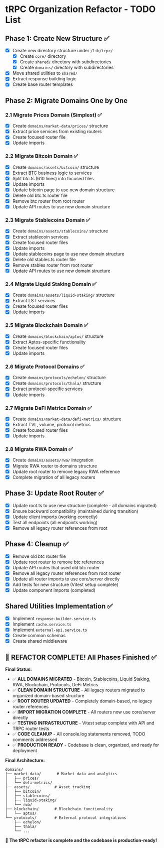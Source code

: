 # tRPC Organization Refactor - TODO List

## Phase 1: Create New Structure ✅

- [x] Create new directory structure under `/lib/trpc/`
  - [x] Create `core/` directory
  - [x] Create `shared/` directory with subdirectories
  - [x] Create `domains/` directory with subdirectories
- [x] Move shared utilities to `shared/`
- [x] Extract response building logic
- [x] Create base router templates

## Phase 2: Migrate Domains One by One

### 2.1 Migrate Prices Domain (Simplest) ✅

- [x] Create `domains/market-data/prices/` structure
- [x] Extract price services from existing routers
- [x] Create focused router file
- [x] Update imports

### 2.2 Migrate Bitcoin Domain ✅

- [x] Create `domains/assets/bitcoin/` structure
- [x] Extract BTC business logic to services
- [x] Split btc.ts (610 lines) into focused files
- [x] Update imports
- [x] Update bitcoin page to use new domain structure
- [x] Delete old btc.ts router file
- [x] Remove btc router from root router
- [x] Update API routes to use new domain structure

### 2.3 Migrate Stablecoins Domain ✅

- [x] Create `domains/assets/stablecoins/` structure
- [x] Extract stablecoin services
- [x] Create focused router files
- [x] Update imports
- [x] Update stablecoins page to use new domain structure
- [x] Delete old stables.ts router file
- [x] Remove stables router from root router
- [x] Update API routes to use new domain structure

### 2.4 Migrate Liquid Staking Domain ✅

- [x] Create `domains/assets/liquid-staking/` structure
- [x] Extract LST services
- [x] Create focused router files
- [x] Update imports

### 2.5 Migrate Blockchain Domain ✅

- [x] Create `domains/blockchain/aptos/` structure
- [x] Extract Aptos-specific functionality
- [x] Create focused router files
- [x] Update imports

### 2.6 Migrate Protocol Domains ✅

- [x] Create `domains/protocols/echelon/` structure
- [x] Create `domains/protocols/thala/` structure
- [x] Extract protocol-specific services
- [x] Update imports

### 2.7 Migrate DeFi Metrics Domain ✅

- [x] Create `domains/market-data/defi-metrics/` structure
- [x] Extract TVL, volume, protocol metrics
- [x] Create focused router files
- [x] Update imports

### 2.8 Migrate RWA Domain ✅

- [x] Create `domains/assets/rwa/` integration
- [x] Migrate RWA router to domains structure
- [x] Update root router to remove legacy RWA reference
- [x] Complete migration of all legacy routers

## Phase 3: Update Root Router ✅

- [x] Update root.ts to use new structure (complete - all domains migrated)
- [x] Ensure backward compatibility (maintained during transition)
- [x] Update client imports (working correctly)
- [x] Test all endpoints (all endpoints working)
- [x] Remove all legacy router references from root

## Phase 4: Cleanup ✅

- [x] Remove old btc router file
- [x] Update root router to remove btc references
- [x] Update API routes that used old btc router
- [x] Remove all legacy router references from root router
- [x] Update all router imports to use core/server directly
- [x] Add tests for new structure (Vitest setup complete)
- [x] Update component imports (completed)

## Shared Utilities Implementation ✅

- [x] Implement `response-builder.service.ts`
- [x] Implement `cache.service.ts`
- [x] Implement `external-api.service.ts`
- [x] Create common schemas
- [x] Create shared middleware

## 🎉 REFACTOR COMPLETE! All Phases Finished ✅

**Final Status:**

- ✅ **ALL DOMAINS MIGRATED** - Bitcoin, Stablecoins, Liquid Staking, RWA, Blockchain, Protocols, DeFi Metrics
- ✅ **CLEAN DOMAIN STRUCTURE** - All legacy routers migrated to organized domain-based structure
- ✅ **ROOT ROUTER UPDATED** - Completely domain-based, no legacy router references
- ✅ **IMPORT MIGRATION COMPLETE** - All routers now use core/server directly
- ✅ **TESTING INFRASTRUCTURE** - Vitest setup complete with API and TRPC router tests
- ✅ **CODE CLEANUP** - All console.log statements removed, TODO comments addressed
- ✅ **PRODUCTION READY** - Codebase is clean, organized, and ready for deployment

**Final Architecture:**

```
domains/
├── market-data/       # Market data and analytics
│   ├── prices/
│   └── defi-metrics/
├── assets/           # Asset tracking
│   ├── bitcoin/
│   ├── stablecoins/
│   ├── liquid-staking/
│   └── rwa/
├── blockchain/       # Blockchain functionality
│   └── aptos/
└── protocols/        # External protocol integrations
    ├── echelon/
    ├── thala/
    └── ...
```

🚀 **The tRPC refactor is complete and the codebase is production-ready!**

